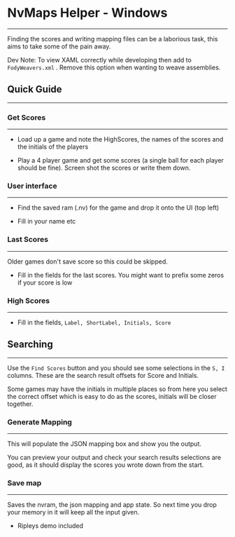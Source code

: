 # NvMaps Helper - Windows
---

Finding the scores and writing mapping files can be a laborious task, this aims to take some of the pain away.

Dev Note: To view XAML correctly while developing then add to `FodyWeavers.xml` <Costura DisableCleanup="true"  />	. Remove this option when wanting to weave assemblies.

## Quick Guide
---

### Get Scores
---

- Load up a game and note the HighScores, the names of the scores and the initials of the players

- Play a 4 player game and get some scores (a single ball for each player should be fine). Screen shot the scores or write them down.

### User interface
---

- Find the saved ram (.nv) for the game and drop it onto the UI (top left)

- Fill in your name etc

### Last Scores
---

Older games don't save score so this could be skipped.

- Fill in the fields for the last scores. You might want to prefix some zeros if your score is low

### High Scores
---

- Fill in the fields, `Label, ShortLabel, Initials, Score`

## Searching
---

Use the `Find Scores` button and you should see some selections in the `S, I` columns. These are the search result offsets for Score and Initials.

Some games may have the initials in multiple places so from here you select the correct offset which is easy to do as the scores, initials will be closer together.

### Generate Mapping
---

This will populate the JSON mapping box and show you the output.

You can preview your output and check your search results selections are good, as it should display the scores you wrote down from the start.

### Save map
---

Saves the nvram, the json mapping and app state. So next time you drop your memory in it will keep all the input given.

* Ripleys demo included